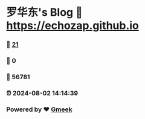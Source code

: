 # 罗华东's Blog :link: https://echozap.github.io 
### :page_facing_up: [21](https://echozap.github.io/tag.html) 
### :speech_balloon: 0 
### :hibiscus: 56781 
### :alarm_clock: 2024-08-02 14:14:39 
### Powered by :heart: [Gmeek](https://github.com/Meekdai/Gmeek)
